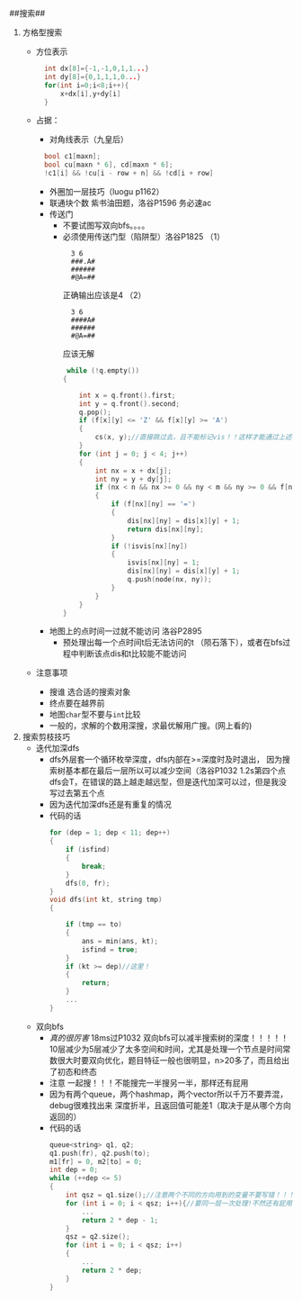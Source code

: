 ##搜索##

1. 方格型搜索
    * 方位表示
      ```cpp
        int dx[8]={-1,-1,0,1,1...}          
        int dy[8]={0,1,1,1,0...}
        for(int i=0;i<8;i++){
            x+dx[i],y+dy[i]
        }
      ```
    * 占据：
      * 对角线表示（九皇后）
      ```cpp
        bool c1[maxn];
        bool cu[maxn * 6], cd[maxn * 6]; 
        !c1[i] && !cu[i - row + n] && !cd[i + row]
      ```  
      * 外圈加一层技巧（luogu p1162）
      * 联通块个数  紫书油田题，洛谷P1596  务必速ac
      * 传送门 
        * 不要试图写双向bfs。。。。
        * 必须使用传送门型（陷阱型）洛谷P1825
          （1）
            ```
              3 6
              ###.A#
              ######
              #@A=##
            ``` 
            正确输出应该是4
          （2）
            ```
              3 6
              ####A#
              ######
              #@A=##
            ``` 
            应该无解
            ```cpp
             while (!q.empty())
            {

                int x = q.front().first;
                int y = q.front().second;
                q.pop();
                if (f[x][y] <= 'Z' && f[x][y] >= 'A')
                {
                    cs(x, y);//直接跳过去，且不能标记vis！！这样才能通过上述样例
                }
                for (int j = 0; j < 4; j++)
                {
                    int nx = x + dx[j];
                    int ny = y + dy[j];
                    if (nx < n && nx >= 0 && ny < m && ny >= 0 && f[nx][ny] != '#')
                    {
                        if (f[nx][ny] == '=')
                        {
                            dis[nx][ny] = dis[x][y] + 1;
                            return dis[nx][ny];
                        }
                        if (!isvis[nx][ny])
                        {
                            isvis[nx][ny] = 1;
                            dis[nx][ny] = dis[x][y] + 1;
                            q.push(node(nx, ny));
                        }
                    }
                }
            }
            ```
      * 地图上的点时间一过就不能访问 洛谷P2895
          * 预处理出每一个点时间t后无法访问的t  （陨石落下），或者在bfs过程中判断该点dis和t比较能不能访问
              
    * 注意事项  
      * 搜谁  选合适的搜索对象
      * 终点要在越界前
      * 地图`char`型不要与`int`比较
      * 一般的，求解的个数用深搜，求最优解用广搜。(网上看的)
2. 搜索剪枝技巧
    * 迭代加深dfs
      * dfs外层套一个循环枚举深度，dfs内部在>=深度时及时退出，  因为搜索树基本都在最后一层所以可以减少空间（洛谷P1032 1.2s第四个点dfs会T，在错误的路上越走越远型，但是迭代加深可以过，但是我没写过去第五个点
      * 因为迭代加深dfs还是有重复的情况
      * 代码的话
        ```cpp
        for (dep = 1; dep < 11; dep++)
        {
            if (isfind)
            {
                break;
            }
            dfs(0, fr);
        }
        void dfs(int kt, string tmp)
        {

            if (tmp == to)
            {
                ans = min(ans, kt);
                isfind = true;
            }
            if (kt >= dep)//这里！
            {
                return;
            }
            ...
        }
        ```     
    * 双向bfs
      * _真的很厉害_ 18ms过P1032 双向bfs可以减半搜索树的深度！！！！！10层减少为5层减少了太多空间和时间，尤其是处理一个节点是时间常数很大时要双向优化，题目特征一般也很明显，n>20多了，而且给出了初态和终态
      * 注意  一起搜！！！不能搜完一半搜另一半，那样还有屁用
      * 因为有两个queue，两个hashmap，两个vector<string>所以千万不要弄混，debug很难找出来 深度折半，且返回值可能差1（取决于是从哪个方向返回的）
      * 代码的话
        ```cpp
        queue<string> q1, q2;
        q1.push(fr), q2.push(to);
        m1[fr] = 0, m2[to] = 0;
        int dep = 0;
        while (++dep <= 5)
        {
            int qsz = q1.size();//注意两个不同的方向用到的变量不要写错！！！！
            for (int i = 0; i < qsz; i++){//要同一层一次处理!不然还有屁用！！！
                ...
                return 2 * dep - 1;
            }
            qsz = q2.size();
            for (int i = 0; i < qsz; i++)
            {
                ...
                return 2 * dep;
            }
        }
        ```     